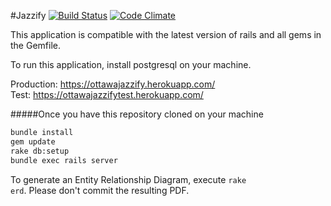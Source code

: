 #Jazzify
[![Build Status](https://travis-ci.org/SeanLF/jazzify.svg?branch=master)](https://travis-ci.org/SeanLF/jazzify)&nbsp;[![Code Climate](https://codeclimate.com/github/SeanLF/jazzify/badges/gpa.svg)](https://codeclimate.com/github/SeanLF/jazzify)

This application is compatible with the latest version of rails and all gems in the Gemfile.

To run this application, install postgresql on your machine.

Production: https://ottawajazzify.herokuapp.com/<br>
Test: https://ottawajazzifytest.herokuapp.com/

#####Once you have this repository cloned on your machine

```bash
bundle install
gem update
rake db:setup
bundle exec rails server
```

To generate an Entity Relationship Diagram, execute <code>rake erd</code>. Please don't commit the resulting PDF.
